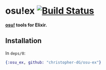 # osu!ex [![Build Status](https://travis-ci.com/christopher-dG/osu-ex.svg?branch=master)](https://travis-ci.com/christopher-dG/osu-ex)

**[osu!](https://osu.ppy.sh) tools for Elixir.**


## Installation

In `deps/0`:

```elixir
{:osu_ex, github: "christopher-dG/osu-ex"}
```
